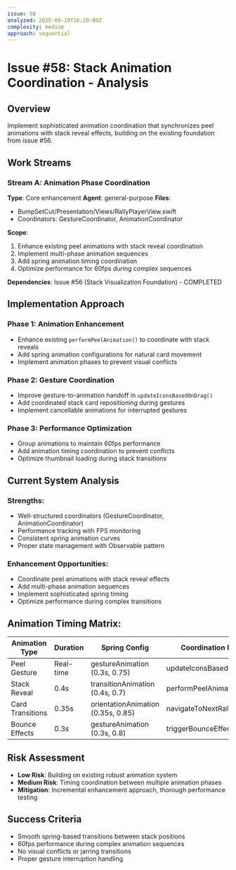 ```yaml
---
issue: 58
analyzed: 2025-09-19T16:20:00Z
complexity: medium
approach: sequential
---
```


# Issue #58: Stack Animation Coordination - Analysis

## Overview
Implement sophisticated animation coordination that synchronizes peel animations with stack reveal effects, building on the existing foundation from issue #56.

## Work Streams

### Stream A: Animation Phase Coordination
**Type**: Core enhancement
**Agent**: general-purpose
**Files**:
- BumpSetCut/Presentation/Views/RallyPlayerView.swift
- Coordinators: GestureCoordinator, AnimationCoordinator

**Scope**:
1. Enhance existing peel animations with stack reveal coordination
2. Implement multi-phase animation sequences
3. Add spring animation timing coordination
4. Optimize performance for 60fps during complex sequences

**Dependencies**: Issue #56 (Stack Visualization Foundation) - COMPLETED

## Implementation Approach

### Phase 1: Animation Enhancement
- Enhance existing `performPeelAnimation()` to coordinate with stack reveals
- Add spring animation configurations for natural card movement
- Implement animation phases to prevent visual conflicts

### Phase 2: Gesture Coordination
- Improve gesture-to-animation handoff in `updateIconsBasedOnDrag()`
- Add coordinated stack card repositioning during gestures
- Implement cancellable animations for interrupted gestures

### Phase 3: Performance Optimization
- Group animations to maintain 60fps performance
- Add animation timing coordination to prevent conflicts
- Optimize thumbnail loading during stack transitions

## Current System Analysis

### Strengths:
- Well-structured coordinators (GestureCoordinator, AnimationCoordinator)
- Performance tracking with FPS monitoring
- Consistent spring animation curves
- Proper state management with Observable pattern

### Enhancement Opportunities:
- Coordinate peel animations with stack reveal effects
- Add multi-phase animation sequences
- Implement sophisticated spring timing
- Optimize performance during complex transitions

## Animation Timing Matrix:
| Animation Type | Duration | Spring Config | Coordination Point |
|---|---|---|---|
| Peel Gesture | Real-time | gestureAnimation (0.3s, 0.75) | updateIconsBasedOnDrag() |
| Stack Reveal | 0.4s | transitionAnimation (0.4s, 0.7) | performPeelAnimation() |
| Card Transitions | 0.35s | orientationAnimation (0.35s, 0.85) | navigateToNextRally() |
| Bounce Effects | 0.3s | gestureAnimation (0.3s, 0.8) | triggerBounceEffect() |

## Risk Assessment
- **Low Risk**: Building on existing robust animation system
- **Medium Risk**: Timing coordination between multiple animation phases
- **Mitigation**: Incremental enhancement approach, thorough performance testing

## Success Criteria
- Smooth spring-based transitions between stack positions
- 60fps performance during complex animation sequences
- No visual conflicts or jarring transitions
- Proper gesture interruption handling